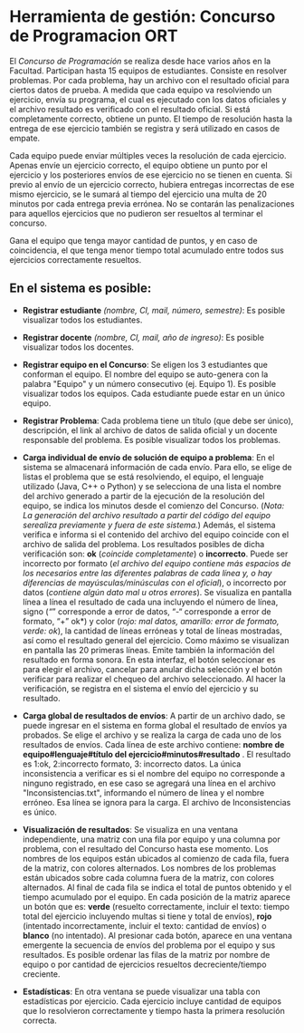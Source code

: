 
# Herramienta de gestión: Concurso de Programacion ORT

El *Concurso de Programación* se realiza desde hace varios años en la Facultad. Participan hasta 15 equipos
de estudiantes. Consiste en resolver problemas. Por cada problema, hay un archivo con el resultado oficial para
ciertos datos de prueba. A medida que cada equipo va resolviendo un ejercicio, envía su programa, el cual es
ejecutado con los datos oficiales y el archivo resultado es verificado con el resultado oficial. Si está
completamente correcto, obtiene un punto. El tiempo de resolución hasta la entrega de ese ejercicio también se
registra y será utilizado en casos de empate.

Cada equipo puede enviar múltiples veces la resolución de cada ejercicio. Apenas envíe un ejercicio correcto,
el equipo obtiene un punto por el ejercicio y los posteriores envíos de ese ejercicio no se tienen en cuenta. Si
previo al envío de un ejercicio correcto, hubiera entregas incorrectas de ese mismo ejercicio, se le sumará al
tiempo del ejercicio una multa de 20 minutos por cada entrega previa errónea. No se contarán las penalizaciones
para aquellos ejercicios que no pudieron ser resueltos al terminar el concurso.

Gana el equipo que tenga mayor cantidad de puntos, y en caso de coincidencia, el que tenga menor tiempo
total acumulado entre todos sus ejercicios correctamente resueltos.


## En el sistema es posible:

 - **Registrar estudiante** *(nombre, CI, mail, número, semestre)*: Es posible visualizar todos los estudiantes.
   
 - **Registrar docente** *(nombre, CI, mail, año de ingreso)*: Es posible visualizar todos los docentes.

   

 - **Registrar equipo en el Concurso**:  Se eligen los 3 estudiantes que conforman el equipo. El nombre del equipo se auto-genera con la palabra "Equipo" y un número consecutivo (ej. Equipo 1). Es posible visualizar todos los equipos. Cada estudiante puede estar en un único equipo.

   
 

 - **Registrar Problema**: Cada problema tiene un título (que debe ser único), descripción, el link al archivo de datos de salida oficial y un docente responsable del problema. Es posible visualizar todos los problemas.

   
  

 - **Carga individual de envío de solución de equipo a problema**: En el sistema se almacenará información de cada envío. Para ello, se elige de listas el problema que se está resolviendo, el equipo, el lenguaje utilizado (Java, C++ o Python) y se selecciona de una lista el nombre del archivo generado a partir de la ejecución de la resolución del equipo, se indica los minutos desde el comienzo del Concurso. (*Nota: La generación del archivo resultado a partir del código del equipo serealiza previamente y fuera de este sistema.*) 
Además, el sistema verifica e informa si el contenido del archivo del equipo coincide con el archivo de salida del problema. Los resultados posibles de dicha verificación son: **ok** (*coincide completamente*) o **incorrecto**.   Puede ser incorrecto por formato (*el archivo del equipo contiene más espacios de los necesarios entre las diferentes palabras de cada línea y, o hay diferencias de mayúsculas/minúsculas con el oficial*), o incorrecto por datos (*contiene algún dato mal u otros errores*).   Se visualiza en pantalla línea a línea el resultado de cada una incluyendo el número de línea, signo (*“*” corresponde a error de datos, “-“ corresponde a error de formato, “+” ok*) y color (*rojo: mal datos, amarillo: error de formato, verde: ok*), la cantidad de líneas erróneas y total de líneas mostradas, así como el resultado general  del ejercicio. Como máximo se visualizan en pantalla las 20 primeras líneas. Emite también la información del resultado en forma sonora. En esta interfaz, el botón seleccionar es para elegir el archivo, cancelar para anular dicha selección y el botón verificar para realizar el chequeo del archivo seleccionado. Al hacer la verificación, se registra en el sistema el envío del ejercicio y su resultado.

   

 - **Carga global de resultados de envíos**: A partir de un archivo dado, se puede ingresar en el sistema en forma global el resultado de envíos ya probados. Se elige el archivo y se realiza la carga de cada uno de los resultados de envíos. Cada línea de este archivo contiene: **nombre de equipo#lenguaje#título del ejercicio#minutos#resultado** . El resultado es 1:ok, 2:incorrecto formato, 3: incorrecto datos. La única inconsistencia a verificar es si el nombre del equipo no corresponde a ninguno registrado, en ese caso se agregará una línea en el archivo "Inconsistencias.txt", informando el número de línea y el nombre erróneo. Esa línea se ignora para la carga. El archivo de Inconsistencias es único.

   
  

 -  **Visualización de resultados**: Se visualiza en una ventana independiente, una matriz con una fila por equipo y una columna por problema, con el resultado del Concurso hasta ese momento. Los nombres de los equipos están ubicados al comienzo de cada fila, fuera de la matriz, con colores alternados. Los nombres de los problemas están ubicados sobre cada columna fuera de la matriz, con colores alternados. Al final de cada fila se indica el total de puntos obtenido y el tiempo acumulado por el equipo. En cada posición de la matriz aparece un botón que es: **verde** (resuelto correctamente, incluir el texto: tiempo total del ejercicio incluyendo multas si tiene y total de envíos), **rojo** (intentado incorrectamente, incluir el texto: cantidad de envíos) o **blanco** (no intentado). Al presionar cada botón, aparece en una ventana emergente la secuencia de envíos del problema por el equipo y sus resultados. Es posible ordenar las filas de la matriz por nombre de equipo o por cantidad de ejercicios resueltos decreciente/tiempo creciente.

   

 - **Estadísticas**: En otra ventana se puede visualizar una tabla con estadísticas por ejercicio. Cada ejercicio incluye cantidad de equipos que lo resolvieron correctamente y tiempo hasta la primera resolución correcta.
